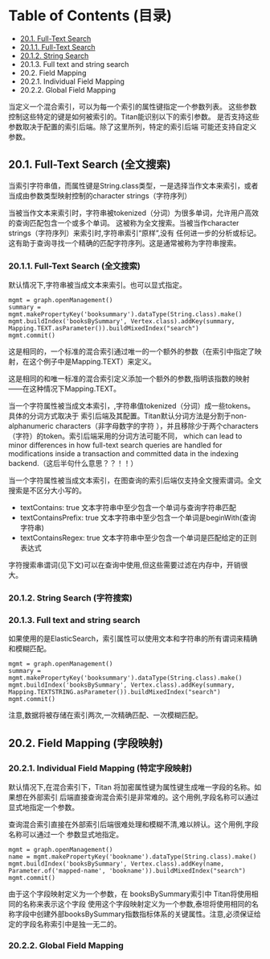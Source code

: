 # Table of Contents (目录)

- [20.1. Full-Text Search](#201-full-text-search-全文搜索)
- [20.1.1. Full-Text Search](#2011-full-text-search-全文搜索)
- [20.1.2. String Search](#2012-string-search-字符搜索)
- 20.1.3. Full text and string search
- 20.2. Field Mapping
- 20.2.1. Individual Field Mapping
- 20.2.2. Global Field Mapping

当定义一个混合索引，可以为每一个索引的属性键指定一个参数列表。
这些参数控制这些特定的键是如何被索引的。Titan能识别以下的索引参数。
是否支持这些参数取决于配置的索引后端。除了这里所列，特定的索引后端
可能还支持自定义参数。

## 20.1. Full-Text Search (全文搜索)

当索引字符串值，而属性键是String.class类型，一是选择当作文本来索引，或者当成由参数类型映射控制的character strings（字符序列）

当被当作文本来索引时，字符串被tokenized（分词）为很多单词，允许用户高效的查询匹配包含一个或多个单词。
这被称为全文搜索。当被当作character strings（字符序列）来索引时,字符串索引“原样”,没有
任何进一步的分析或标记。这有助于查询寻找一个精确的匹配字符序列。这是通常被称为字符串搜索。

### 20.1.1. Full-Text Search (全文搜索)

默认情况下,字符串被当成文本来索引。也可以显式指定。
```shell
mgmt = graph.openManagement()
summary = mgmt.makePropertyKey('booksummary').dataType(String.class).make()
mgmt.buildIndex('booksBySummary', Vertex.class).addKey(summary, Mapping.TEXT.asParameter()).buildMixedIndex("search")
mgmt.commit()
```
这是相同的，一个标准的混合索引通过唯一的一个额外的参数（在索引中指定了映射，在这个例子中是Mapping.TEXT）来定义。

这是相同的和唯一标准的混合索引定义添加一个额外的参数,指明该指数的映射——在这种情况下Mapping.TEXT。

当一个字符属性被当成文本索引，,字符串值tokenized（分词）成一些tokens。具体的分词方式取决于
索引后端及其配置。Titan默认分词方法是分割于non-alphanumeric characters（非字母数字的字符
），并且移除少于两个characters（字符）的token。索引后端采用的分词方法可能不同，
which can lead to minor differences in how full-text search queries are handled
 for modifications inside a transaction and committed data in the indexing backend.（这后半句什么意思？？！！）

当一个字符属性被当成文本索引，在图查询的索引后端仅支持全文搜索谓词。全文搜索是不区分大小写的。
- textContains: true  文本字符串中至少包含一个单词与查询字符串匹配
- textContainsPrefix: true 文本字符串中至少包含一个单词是beginWith(查询字符串)
- textContainsRegex: true 文本字符串中至少包含一个单词是匹配给定的正则表达式

字符搜索串谓词(见下文)可以在查询中使用,但这些需要过滤在内存中，开销很大。

### 20.1.2. String Search (字符搜索)

### 20.1.3. Full text and string search

如果使用的是ElasticSearch，索引属性可以使用文本和字符串的所有谓词来精确和模糊匹配。

```shell
mgmt = graph.openManagement()
summary = mgmt.makePropertyKey('booksummary').dataType(String.class).make()
mgmt.buildIndex('booksBySummary', Vertex.class).addKey(summary, Mapping.TEXTSTRING.asParameter()).buildMixedIndex("search")
mgmt.commit()
```

注意,数据将被存储在索引两次,一次精确匹配、一次模糊匹配。

## 20.2. Field Mapping (字段映射)

### 20.2.1. Individual Field Mapping (特定字段映射)

默认情况下,在混合索引下，Titan 将加密属性键为属性键生成唯一字段的名称。如果想在外部索引
后端直接查询混合索引是非常难的。这个用例,字段名称可以通过显式地指定一个参数。

查询混合索引直接在外部索引后端很难处理和模糊不清,难以辨认。这个用例,字段名称可以通过一个
参数显式地指定。

```shell
mgmt = graph.openManagement()
name = mgmt.makePropertyKey('bookname').dataType(String.class).make()
mgmt.buildIndex('booksBySummary', Vertex.class).addKey(name, Parameter.of('mapped-name', 'bookname')).buildMixedIndex("search")
mgmt.commit()
```
由于这个字段映射定义为一个参数，在 booksBySummary索引中 Titan将使用相同的名称来表示这个字段
使用这个字段映射定义为一个参数,泰坦将使用相同的名称字段中创建外部booksBySummary指数指标体系的关键属性。注意,必须保证给定的字段名称索引中是独一无二的。

### 20.2.2. Global Field Mapping
